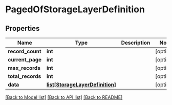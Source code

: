 # PagedOfStorageLayerDefinition

## Properties
Name | Type | Description | Notes
------------ | ------------- | ------------- | -------------
**record_count** | **int** |  | [optional] 
**current_page** | **int** |  | [optional] 
**max_records** | **int** |  | [optional] 
**total_records** | **int** |  | [optional] 
**data** | [**list[StorageLayerDefinition]**](StorageLayerDefinition.md) |  | [optional] 

[[Back to Model list]](../README.md#documentation-for-models) [[Back to API list]](../README.md#documentation-for-api-endpoints) [[Back to README]](../README.md)


